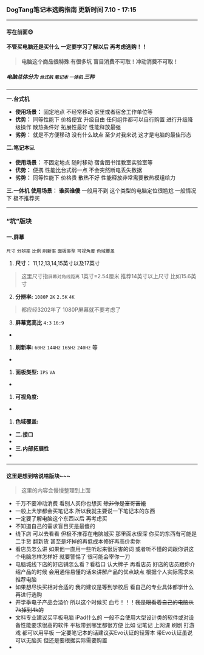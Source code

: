 ### DogTang笔记本选购指南 更新时间 7.10 - 17:15

----

#### 写在前面😊
#### 不管买电脑还是买什么 一定要学习了解以后 再考虑选购！！
> **电脑这个商品很特殊 有很多坑**
> **盲目消费不可取！冲动消费不可取！**

##### 电脑总体分为 `台式机` `笔记本` `一体机` 三种

---

**一.台式机**
- **使用场景：** 固定地点 不经常移动 家里或者宿舍工作单位等
- **优势：** 同等性能下 价格便宜
升级自由 任何组件都可以自行购置 进行升级降级操作 散热条件好 拓展性最好 性能释放最强
- **劣势：** 就是不方便移动 没有什么缺点 至少对我来说 这才是电脑的最佳形态

**二.笔记本**💻
- **使用场景：** 不固定地点 随时移动 宿舍图书馆教室实验室等
- **优势：**  便携 性能比台式弱一点 不会突然断电丢失数据
- **劣势：**  同等性能下 价格贵 散热不好 性能释放非常需要散热模组给力

**三.一体机**
**使用场景：** ~~**谁买谁傻**~~ 一般用不到 这个类型的电脑定位很尴尬 一般情况下 极不推荐买

---

### “坑”版块
#### **一.屏幕**
`尺寸` `分辨率` `比例` `刷新率` `面板类型` `可视角度` `色域覆盖`
1. **尺寸：** 11,12,13,14,15英寸以及17英寸
> 这里尺寸指`屏幕对角线距离` 1英寸=2.54厘米
> 推荐14英寸以上尺寸 比如15.6英寸
2. **分辨率:** `1080P` `2K` `2.5K` `4K`
> 都应经3202年了 1080P屏幕就不要考虑了
3. **屏幕宽高比** `4:3` `16:9` 
- 
1. **刷新率:** `60Hz` `144Hz` `165Hz` `240Hz` 等
- 
1. **面板类型:** `IPS` `VA`
-

1. **可视角度:**
-

1. **色域覆盖:** 

- **二.接口**
- 
- **三.内部拓展性**
- 

---

#### 这里是想到啥说啥版块~~~

> 这里的内容会慢慢整理到上面

- 千万不要冲动消费 看别人买你也想买 ~~除非你是富哥富姐~~
- 一般上大学都会买笔记本 所以我就主要说一下笔记本的东西
- 一定要了解电脑这个东西以后 再考虑买
- 不知道自己的需求盲目买是最傻的
- 线下店 可以去看看 但极不推荐在电脑城买 那里面水很深 你买的东西有可能是二手货 翻新货 甚至是坏掉的再低成本修好再高价卖你
- 看店员怎么讲 如果他一直用一些听起来很厉害的词 或者听不懂的词跟你讲这个电脑怎样怎样好 就要警惕了 很可能会宰你一刀
- 电脑城线下店的好店铺怎么看？看档口 认大牌子 再看店员 好店的店员跟你介绍产品的时候 会用通俗易懂的话来讲解产品的优点缺点 根据个人实际需求来推荐电脑
- 如果想尽快买相对合适的 我的建议是等到学校后 看自己的专业具体都学什么 再进行选购
- 开学季电子产品会溢价 所以这个时候买 血亏！！！~~我是眼看着自己的电脑从7k掉到4k的~~
- 文科专业建议买平板电脑 iPad什么的 一般不会使用大型设计类的软件或对设备性能要求很高的软件 平板带到哪里都很方便 比如 记笔记 上网课 刷剧 打游戏 都可以用平板 一定要笔记本的话建议买Evo认证的轻薄本 带Evo认证虽说可以无脑买 但还是要根据实际需要购置
- 


